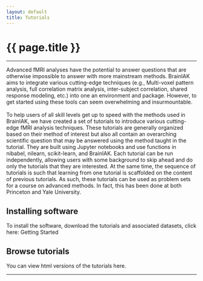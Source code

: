 ```yaml
---
layout: default
title: Tutorials
---
```


# {{ page.title }}
<hr class="section-heading-spacer">
<div class="clearfix"></div>
<div class="row">
<div class="col-md-6">
Advanced fMRI analyses have the potential to answer questions that are otherwise impossible to answer with more mainstream methods. BrainIAK aims to integrate various cutting-edge techniques (e.g., Multi-voxel pattern analysis, full correlation matrix analysis, inter-subject correlation, shared response modeling, etc.) into one an environment and package. However, to get started using these tools can seem overwhelming and insurmountable.
<br><br>
To help users of all skill levels get up to speed with the methods used in BrainIAK, we have created a set of tutorials to introduce various cutting-edge fMRI analysis techniques. These tutorials are generally organized based on their method of interest but also all contain an overarching scientific question that may be answered using the method taught in the tutorial. They are built using Jupyter notebooks and use functions in nibabel, nilearn, scikit-learn, and BrainIAK. Each tutorial can be run independently, allowing users with some background to skip ahead and do only the tutorials that they are interested. At the same time, the sequence of tutorials is such that learning from one tutorial is scaffolded on the content of previous tutorials. As such, these tutorials can be used as problem sets for a course on advanced methods. In fact, this has been done at both Princeton and Yale University.

<p></p>
<h2>Installing software</h2>
To install the software, download the tutorials and associated datasets, click here: Getting Started

<p></p>
<h2>Browse tutorials</h2>
You can view html versions of the tutorials here.

<hr class="section-heading-spacer">
<div class="clearfix"></div>

</div>
</div>
